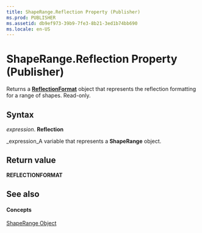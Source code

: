 ```yaml
---
title: ShapeRange.Reflection Property (Publisher)
ms.prod: PUBLISHER
ms.assetid: db9ef973-39b9-7fe3-8b21-3ed1b74bb690
ms.locale: en-US
---
```



# ShapeRange.Reflection Property (Publisher)

Returns a  **[ReflectionFormat](reflectionformat-object-publisher.md)** object that represents the reflection formatting for a range of shapes. Read-only.


## Syntax

 _expression_. **Reflection**

 _expression_A variable that represents a  **ShapeRange** object.


## Return value

 **REFLECTIONFORMAT**


## See also


#### Concepts


 [ShapeRange Object](shaperange-object-publisher.md)

